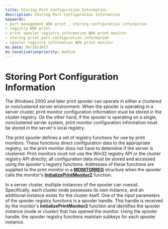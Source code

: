 ```yaml
---
title: Storing Port Configuration Information
description: Storing Port Configuration Information
keywords:
- port management WDK print , storing configuration information
- registry WDK print
- print spooler registry information WDK print monitor
- storing print port configuration information
- spooler registry information WDK print monitor
ms.date: 04/20/2017
ms.localizationpriority: medium
---
```


# Storing Port Configuration Information





The Windows 2000 and later print spooler can operate in either a clustered or nonclustered server environment. When the spooler is operating in a server cluster, print monitor configuration information must be stored in the cluster registry. On the other hand, if the spooler is operating on a single, nonclustered server system, print monitor configuration information must be stored in the server's local registry.

The print spooler defines a set of registry functions for use by print monitors. These functions direct configuration data to the appropriate registry, so the print monitor does not have to determine if the server is clustered. Print monitors must not use the Win32 registry API or the cluster registry API directly; all configuration data must be stored and accessed using the spooler's registry functions. Addresses of these functions are supplied to the print monitor in a [**MONITORREG**](/windows-hardware/drivers/ddi/winsplp/ns-winsplp-_monitorreg) structure when the spooler calls the monitor's [**InitializePrintMonitor2**](/windows-hardware/drivers/ddi/winsplp/nf-winsplp-initializeprintmonitor2) function.

In a server cluster, multiple instances of the spooler can coexist. Specifically, each cluster node possesses its own instance, and an additional instance exists for the cluster itself. One of the input parameters of the spooler registry functions is a spooler handle. This handle is received by the monitor's **InitializePrintMonitor2** function and identifies the spooler instance (node or cluster) that has opened the monitor. Using the spooler handle, the spooler registry functions maintain subkeys for each spooler instance.

 

